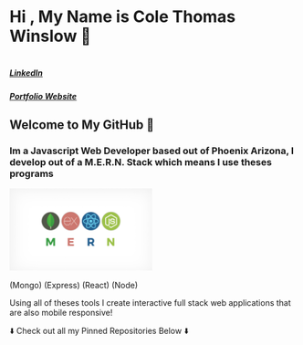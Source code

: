 <h1> Hi , My Name is Cole Thomas Winslow 🚀<h1/>
  
   <h5><a href="https://www.linkedin.com/in/cole-winslow-8a2a0b206/">LinkedIn</a> </h5>
    <h5>  <a href="https://www.linkedin.com/in/cole-winslow-8a2a0b206/">Portfolio Website</a> </h5>
    
## Welcome to My GitHub 👾
<h3>Im a Javascript Web Developer based out of Phoenix Arizona, I develop out of a M.E.R.N. Stack which means I use theses programs</h3>

<img src="Mern.jpeg" alt="M.E.R.N" width="250"/>

(Mongo) (Express) (React) (Node)


<p>Using all of theses tools I create interactive full stack web applications that are also mobile responsive!</p>

<p>⬇️ Check out all my Pinned Repositories Below ⬇️</p>
